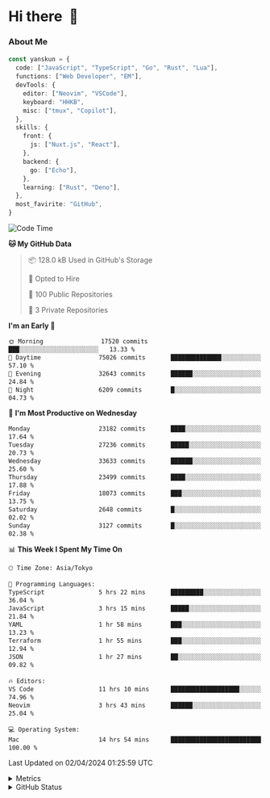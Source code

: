 # Hi there&nbsp; :wave:

### About Me

```ts
const yanskun = {
  code: ["JavaScript", "TypeScript", "Go", "Rust", "Lua"],
  functions: ["Web Developer", "EM"],
  devTools: {
    editor: ["Neovim", "VSCode"],
    keyboard: "HHKB",
    misc: ["tmux", "Copilot"],
  },
  skills: {
    front: {
      js: ["Nuxt.js", "React"],
    },
    backend: {
      go: ["Echo"],
    },
    learning: ["Rust", "Deno"],
  },
  most_favirite: "GitHub",
}
```

<!--START_SECTION:waka-->
![Code Time](http://img.shields.io/badge/Code%20Time-774%20hrs%2039%20mins-blue)

**🐱 My GitHub Data** 

> 📦 128.0 kB Used in GitHub's Storage 
 > 
> 💼 Opted to Hire
 > 
> 📜 100 Public Repositories 
 > 
> 🔑 3 Private Repositories 
 > 
**I'm an Early 🐤** 

```text
🌞 Morning                17520 commits       ███░░░░░░░░░░░░░░░░░░░░░░   13.33 % 
🌆 Daytime                75026 commits       ██████████████░░░░░░░░░░░   57.10 % 
🌃 Evening                32643 commits       ██████░░░░░░░░░░░░░░░░░░░   24.84 % 
🌙 Night                  6209 commits        █░░░░░░░░░░░░░░░░░░░░░░░░   04.73 % 
```
📅 **I'm Most Productive on Wednesday** 

```text
Monday                   23182 commits       ████░░░░░░░░░░░░░░░░░░░░░   17.64 % 
Tuesday                  27236 commits       █████░░░░░░░░░░░░░░░░░░░░   20.73 % 
Wednesday                33633 commits       ██████░░░░░░░░░░░░░░░░░░░   25.60 % 
Thursday                 23499 commits       ████░░░░░░░░░░░░░░░░░░░░░   17.88 % 
Friday                   18073 commits       ███░░░░░░░░░░░░░░░░░░░░░░   13.75 % 
Saturday                 2648 commits        █░░░░░░░░░░░░░░░░░░░░░░░░   02.02 % 
Sunday                   3127 commits        █░░░░░░░░░░░░░░░░░░░░░░░░   02.38 % 
```


📊 **This Week I Spent My Time On** 

```text
🕑︎ Time Zone: Asia/Tokyo

💬 Programming Languages: 
TypeScript               5 hrs 22 mins       █████████░░░░░░░░░░░░░░░░   36.04 % 
JavaScript               3 hrs 15 mins       █████░░░░░░░░░░░░░░░░░░░░   21.84 % 
YAML                     1 hr 58 mins        ███░░░░░░░░░░░░░░░░░░░░░░   13.23 % 
Terraform                1 hr 55 mins        ███░░░░░░░░░░░░░░░░░░░░░░   12.94 % 
JSON                     1 hr 27 mins        ██░░░░░░░░░░░░░░░░░░░░░░░   09.82 % 

🔥 Editors: 
VS Code                  11 hrs 10 mins      ███████████████████░░░░░░   74.96 % 
Neovim                   3 hrs 43 mins       ██████░░░░░░░░░░░░░░░░░░░   25.04 % 

💻 Operating System: 
Mac                      14 hrs 54 mins      █████████████████████████   100.00 % 
```


 Last Updated on 02/04/2024 01:25:59 UTC
<!--END_SECTION:waka-->

<details>
  <summary>Metrics</summary>
  <img src="https://github.com/yanskun/yanskun/blob/main/github-metrics.svg" alt="Metrics">
</details>

<details>
  <summary>GitHub Status</summary>
  <picture>
    <source media="(prefers-color-scheme: dark)" srcset="https://raw.githubusercontent.com/yanskun/yanskun/master/profile-summary-card-output/nord_dark/0-profile-details.svg">
   <img src="https://raw.githubusercontent.com/yanskun/yanskun/master/profile-summary-card-output/default/0-profile-details.svg">
  </picture>
  <br>
  <picture>
    <source media="(prefers-color-scheme: dark)" srcset="https://raw.githubusercontent.com/yanskun/yanskun/master/profile-summary-card-output/nord_dark/1-repos-per-language.svg">
   <img src="https://raw.githubusercontent.com/yanskun/yanskun/master/profile-summary-card-output/default/1-repos-per-language.svg">
  </picture>
  <picture>
    <source media="(prefers-color-scheme: dark)" srcset="https://raw.githubusercontent.com/yanskun/yanskun/master/profile-summary-card-output/nord_dark/2-most-commit-language.svg">
   <img src="https://raw.githubusercontent.com/yanskun/yanskun/master/profile-summary-card-output/default/2-most-commit-language.svg">
  </picture>
  <br>
  <picture>
    <source media="(prefers-color-scheme: dark)" srcset="https://raw.githubusercontent.com/yanskun/yanskun/master/profile-summary-card-output/nord_dark/3-stats.svg">
   <img src="https://raw.githubusercontent.com/yanskun/yanskun/master/profile-summary-card-output/default/3-stats.svg">
  </picture>
  <picture>
    <source media="(prefers-color-scheme: dark)" srcset="https://raw.githubusercontent.com/yanskun/yanskun/master/profile-summary-card-output/nord_dark/4-productive-time.svg">
   <img src="https://raw.githubusercontent.com/yanskun/yanskun/master/profile-summary-card-output/default/4-productive-time.svg">
  </picture>
</details>
